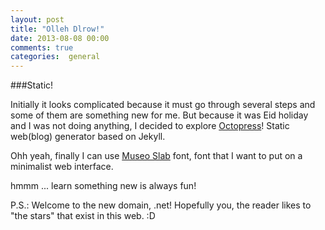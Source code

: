 ```yaml
---
layout: post
title: "Olleh Dlrow!"
date: 2013-08-08 00:00
comments: true
categories:  general
---
```


###Static!

Initially it looks complicated because it must go through several steps and some of them are something new for me. But because it was Eid holiday and I was not doing anything, I decided to explore [Octopress](http://octopress.org)! Static web(blog) generator based on Jekyll.

Ohh yeah, finally I can use [Museo Slab](https://typekit.com/fonts/museo-slab) font, font that I want to put on a minimalist web interface.

hmmm ... learn something new is always fun!

P.S.: Welcome to the new domain, .net! Hopefully you, the reader likes to "the stars" that exist in this web. :D